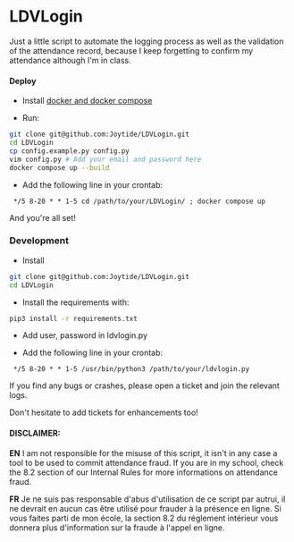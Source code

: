 # LDVLogin

Just a little script to automate the logging process as well as the validation of the attendance record, because I keep forgetting to confirm my attendance although I'm in class.



#### Deploy

- Install [docker and docker compose](https://docs.docker.com/desktop/install/ubuntu/)

- Run:

```bash
git clone git@github.com:Joytide/LDVLogin.git
cd LDVLogin
cp config.example.py config.py
vim config.py # Add your email and password here
docker compose up --build
```

- Add the following line in your crontab:

``` */5 8-20 * * 1-5 cd /path/to/your/LDVLogin/ ; docker compose up```



And you're all set!



### Development

- Install

```bash
git clone git@github.com:Joytide/LDVLogin.git
cd LDVLogin
```

- Install the requirements with:

```bash
pip3 install -r requirements.txt
```

- Add user, password in ldvlogin.py

- Add the following line in your crontab:

``` */5 8-20 * * 1-5 /usr/bin/python3 /path/to/your/ldvlogin.py```



If you find any bugs or crashes, please open a ticket and join the relevant logs.

Don't hesitate to add tickets for enhancements too!



#### DISCLAIMER: 

**EN**
I am not responsible for the misuse of this script, it isn't in any case a tool to be used to commit attendance fraud. If you are in my school, check the 8.2 section of our Internal Rules for more informations on attendance fraud.

**FR**
Je ne suis pas responsable d'abus d'utilisation de ce script par autrui, il ne devrait en aucun cas être utilisé pour frauder à la présence en ligne. Si vous faites parti de mon école, la section 8.2 du réglement intérieur vous donnera plus d'information sur la fraude à l'appel en ligne.

